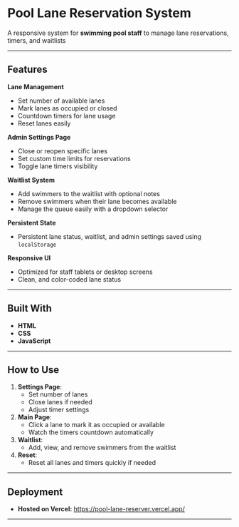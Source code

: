 # Pool Lane Reservation System

A responsive system for **swimming pool staff** to manage lane reservations, timers, and waitlists

---

## Features

**Lane Management**  
- Set number of available lanes
- Mark lanes as occupied or closed
- Countdown timers for lane usage
- Reset lanes easily

**Admin Settings Page**  
- Close or reopen specific lanes
- Set custom time limits for reservations
- Toggle lane timers visibility

**Waitlist System**  
- Add swimmers to the waitlist with optional notes
- Remove swimmers when their lane becomes available
- Manage the queue easily with a dropdown selector

**Persistent State**
- Persistent lane status, waitlist, and admin settings saved using `localStorage`

**Responsive UI**  
- Optimized for staff tablets or desktop screens
- Clean, and color-coded lane status

---

## Built With

- **HTML**
- **CSS**
- **JavaScript**

---

## How to Use

1. **Settings Page**: 
   - Set number of lanes
   - Close lanes if needed
   - Adjust timer settings
2. **Main Page**: 
   - Click a lane to mark it as occupied or available
   - Watch the timers countdown automatically
3. **Waitlist**: 
   - Add, view, and remove swimmers from the waitlist
4. **Reset**: 
   - Reset all lanes and timers quickly if needed

---

## Deployment

- **Hosted on Vercel:** https://pool-lane-reserver.vercel.app/

---
